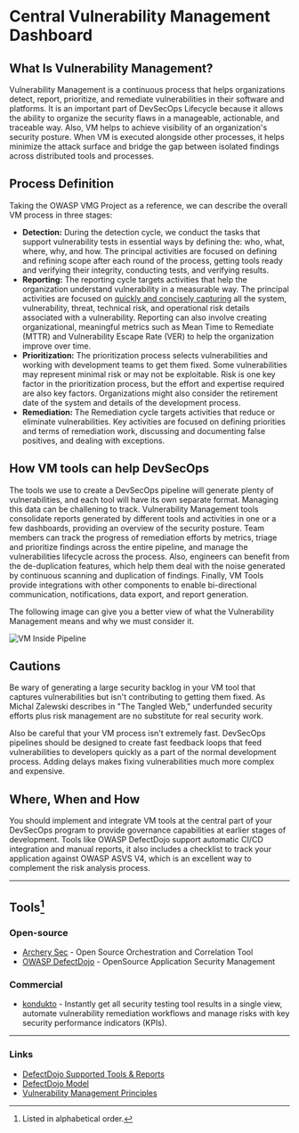 # Central Vulnerability Management Dashboard

## What Is Vulnerability Management?

Vulnerability Management is a continuous process that helps organizations detect, report, prioritize, and remediate vulnerabilities in their software and platforms. It is an important part of DevSecOps Lifecycle because it allows the ability to organize the security flaws in a manageable, actionable, and traceable way. Also, VM helps to achieve visibility of an organization's security posture. When VM is executed alongside other processes, it helps minimize the attack surface and bridge the gap between isolated findings across distributed tools and processes.

## Process Definition

Taking the OWASP VMG Project as a reference, we can describe the overall VM process in three stages:

- **Detection:** During the detection cycle, we conduct the tasks that support vulnerability tests in essential ways by defining the: who, what, where, why, and how. The principal activities are focused on defining and refining scope after each round of the process, getting tools ready and verifying their integrity, conducting tests, and verifying results.
- **Reporting:** The reporting cycle targets activities that help the organization understand vulnerability in a measurable way. The principal activities are focused on [quickly and concisely capturing](https://www.linkedin.com/pulse/how-vulnerability-jeff-williams/) all the system, vulnerability, threat, technical risk, and operational risk details associated with a vulnerability. Reporting can also involve creating organizational, meaningful metrics such as Mean Time to Remediate (MTTR) and Vulnerability Escape Rate (VER) to help the organization improve over time.
- **Prioritization:** The prioritization process selects vulnerabilities and working with development teams to get them fixed. Some vulnerabilities may represent minimal risk or may not be exploitable. Risk is one key factor in the prioritization process, but the effort and expertise required are also key factors. Organizations might also consider the retirement date of the system and details of the development process.
- **Remediation:** The Remediation cycle targets activities that reduce or eliminate vulnerabilities. Key activities are focused on defining priorities and terms of remediation work, discussing and documenting false positives, and dealing with exceptions.

## How VM tools can help DevSecOps

The tools we use to create a DevSecOps pipeline will generate plenty of vulnerabilities, and each tool will have its own separate format. Managing this data can be challening to track. Vulnerability Management tools consolidate reports generated by different tools and activities in one or a few dashboards, providing an overview of the security posture. Team members can track the progress of remediation efforts by metrics, triage and prioritize findings across the entire pipeline, and manage the vulnerabilities lifecycle across the process. Also, engineers can benefit from the de-duplication features, which help them deal with the noise generated by continuous scanning and duplication of findings. Finally, VM Tools provide integrations with other components to enable bi-directional communication, notifications, data export, and report generation.

The following image can give you a better view of what the Vulnerability Management means and why we must consider it.

![VM Inside Pipeline](/current-version/assets/images/Pipeline-view.png)

## Cautions

Be wary of generating a large security backlog in your VM tool that captures vulnerabilities but isn't contributing to getting them fixed. As Michal Zalewski describes in "The Tangled Web," underfunded security efforts plus risk management are no substitute for real security work.

Also be careful that your VM process isn't extremely fast. DevSecOps pipelines should be designed to create fast feedback loops that feed vulnerabilities to developers quickly as a part of the normal development process. Adding delays makes fixing vulnerabilities much more complex and expensive.

## Where, When and How

You should implement and integrate VM tools at the central part of your DevSecOps program to provide governance capabilities at earlier stages of development. Tools like OWASP DefectDojo support automatic CI/CD integration and manual reports, it also includes a checklist to track your application against OWASP ASVS V4, which is an excellent way to complement the risk analysis process.

---

## Tools[^1]

### Open-source

- [Archery Sec](https://www.archerysec.com) - Open Source  Orchestration and Correlation Tool
- [OWASP DefectDojo](https://github.com/quay/clair) - OpenSource Application Security Management

### Commercial

- [kondukto](https://kondukto.io) - Instantly get all security testing tool results in a single view, automate vulnerability remediation workflows and manage risks with key security performance indicators (KPIs).

---

### Links

- [DefectDojo Supported Tools & Reports](https://defectdojo.github.io/django-DefectDojo/integrations/parsers/)
- [DefectDojo Model](https://defectdojo.github.io/django-DefectDojo/usage/models/)
- [Vulnerability Management Principles](https://www.tenable.com/principles/vulnerability-management-principles)

[^1]: Listed in alphabetical order.
